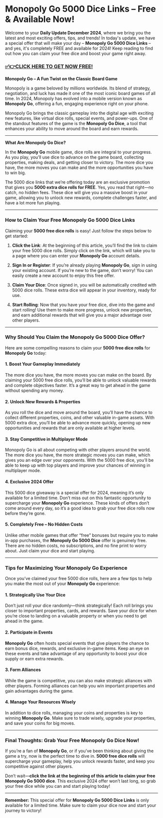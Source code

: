 # Monopoly Go 5000 Dice Links – Free & Available Now!

Welcome to your **Daily Update December 2024**, where we bring you the latest and most exciting offers, tips, and trends! In today's update, we have a special offer that will make your day – **Monopoly Go 5000 Dice Links** – and yes, it's completely FREE and available for 2024! Keep reading to find out how you can claim your free dice and boost your game right away. 

### [✅👉CLICK HERE TO GET NOW FREE!](https://freeforyou.xyz/monopoly/go/)

**Monopoly Go – A Fun Twist on the Classic Board Game**

Monopoly is a game beloved by millions worldwide. Its blend of strategy, negotiation, and luck has made it one of the most iconic board games of all time. In 2024, Monopoly has evolved into a mobile version known as **Monopoly Go**, offering a fun, engaging experience right on your phone.

Monopoly Go brings the classic gameplay into the digital age with exciting new features, like virtual dice rolls, special events, and power-ups. One of the standout features of the game is the **Monopoly Go Dice**, a tool that enhances your ability to move around the board and earn rewards. 

---

**What Are Monopoly Go Dice?**

In the **Monopoly Go** mobile game, dice rolls are integral to your progress. As you play, you’ll use dice to advance on the game board, collecting properties, making deals, and getting closer to victory. The more dice you have, the more moves you can make and the more opportunities you have to win big.

The 5000 dice links that we’re offering today are an exclusive promotion that gives you **5000 extra dice rolls for FREE**. Yes, you read that right—no catch, no hidden fees. These dice will give you a massive boost in your game, allowing you to unlock new rewards, complete challenges faster, and have a lot more fun playing.

---

### **How to Claim Your Free Monopoly Go 5000 Dice Links**

Claiming your **5000 free dice rolls** is easy! Just follow the steps below to get started:

1. **Click the Link**: At the beginning of this article, you’ll find the link to claim your free 5000 dice rolls. Simply click on the link, which will take you to a page where you can enter your **Monopoly Go** account details.
   
2. **Sign In or Register**: If you’re already playing **Monopoly Go**, sign in using your existing account. If you’re new to the game, don’t worry! You can easily create a new account to enjoy this free offer.

3. **Claim Your Dice**: Once signed in, you will be automatically credited with 5000 dice rolls. These extra dice will appear in your inventory, ready for use.

4. **Start Rolling**: Now that you have your free dice, dive into the game and start rolling! Use them to make more progress, unlock new properties, and earn additional rewards that will give you a major advantage over other players.

---

### **Why Should You Claim the Monopoly Go 5000 Dice Offer?**

Here are some compelling reasons to claim your **5000 free dice rolls** for **Monopoly Go** today:

#### 1. **Boost Your Gameplay Immediately**

The more dice you have, the more moves you can make on the board. By claiming your 5000 free dice rolls, you’ll be able to unlock valuable rewards and complete objectives faster. It’s a great way to get ahead in the game without spending any money.

#### 2. **Unlock New Rewards & Properties**

As you roll the dice and move around the board, you’ll have the chance to collect different properties, coins, and other valuable in-game assets. With 5000 extra dice, you’ll be able to advance more quickly, opening up new opportunities and rewards that are only available at higher levels.

#### 3. **Stay Competitive in Multiplayer Mode**

Monopoly Go is all about competing with other players around the world. The more dice you have, the more strategic moves you can make, which gives you an edge over your opponents. With the 5000 free dice, you’ll be able to keep up with top players and improve your chances of winning in multiplayer mode.

#### 4. **Exclusive 2024 Offer**

This 5000 dice giveaway is a special offer for 2024, meaning it’s only available for a limited time. Don’t miss out on this fantastic opportunity to supercharge your **Monopoly Go** experience. These kinds of offers don’t come around every day, so it’s a good idea to grab your free dice rolls now before they’re gone.

#### 5. **Completely Free – No Hidden Costs**

Unlike other mobile games that offer “free” bonuses but require you to make in-app purchases, the **Monopoly Go 5000 Dice** offer is genuinely free. There are no hidden costs, no subscriptions, and no fine print to worry about. Just claim your dice and start playing.

---

### **Tips for Maximizing Your Monopoly Go Experience**

Once you’ve claimed your free 5000 dice rolls, here are a few tips to help you make the most out of your **Monopoly Go** experience:

#### 1. **Strategically Use Your Dice**

Don’t just roll your dice randomly—think strategically! Each roll brings you closer to important properties, cards, and rewards. Save your dice for when you’re close to landing on a valuable property or when you need to get ahead in the game.

#### 2. **Participate in Events**

**Monopoly Go** often hosts special events that give players the chance to earn bonus dice, rewards, and exclusive in-game items. Keep an eye on these events and take advantage of any opportunity to boost your dice supply or earn extra rewards.

#### 3. **Form Alliances**

While the game is competitive, you can also make strategic alliances with other players. Forming alliances can help you win important properties and gain advantages during the game.

#### 4. **Manage Your Resources Wisely**

In addition to dice rolls, managing your coins and properties is key to winning **Monopoly Go**. Make sure to trade wisely, upgrade your properties, and save your coins for big moves.

---

### **Final Thoughts: Grab Your Free Monopoly Go Dice Now!**

If you’re a fan of **Monopoly Go**, or if you’ve been thinking about giving the game a try, now is the perfect time to dive in. **5000 free dice rolls** will supercharge your gameplay, help you unlock rewards faster, and keep you competitive against other players. 

Don’t wait—**click the link at the beginning of this article to claim your free Monopoly Go 5000 dice**. This exclusive 2024 offer won’t last long, so grab your free dice while you can and start playing today!

---

**Remember:** This special offer for **Monopoly Go 5000 Dice Links** is only available for a limited time. Make sure to claim your dice now and start your journey to victory!
